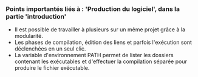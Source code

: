 ### Points importantés liés à : 'Production du logiciel', dans la partie 'introduction'

- Il est possible de travailler à plusieurs sur un même projet grâce à la modularité.
- Les phases de compilation, édition des liens et parfois l'exécution sont déclenchées en un seul clic.
- La variable d'environnement PATH permet de lister les dossiers contenant les exécutables et d'effectuer la compilation séparée pour produire le fichier exécutable.
